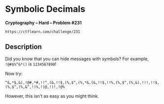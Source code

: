 # Symbolic Decimals

**Cryptography – Hard – Problem #231**

`https://ctflearn.com/challenge/231`


## Description

Did you know that you can hide messages with symbols? For example, `!@#$%^&*()`
is `1234567890`!

Now try:

```text
^&,*$,&),!@#,*#,!!^,(&,!!$,(%,$^,(%,*&,(&,!!$,!!%,(%,$^,(%,&),!!!,!!$,(%,$^,(%,&^,!)%,!)@,!)!,!@%
```

However, this isn't as easy as you might think.

